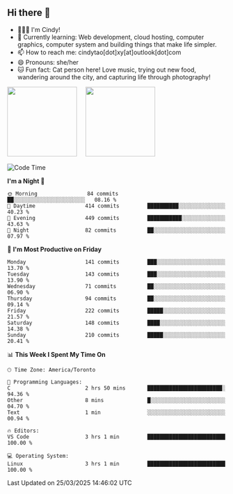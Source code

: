 ## Hi there 👋

<!--
**xinyue296/xinyue296** is a ✨ _special_ ✨ repository because its `README.md` (this file) appears on your GitHub profile.

Here are some ideas to get you started:

- 🔭 I’m currently working on ...
- 🌱 I’m currently learning ...
- 👯 I’m looking to collaborate on ...
- 🤔 I’m looking for help with ...
- 💬 Ask me about ...
- 📫 How to reach me: ...
- 😄 Pronouns: ...
- ⚡ Fun fact: ...
-->
- 👩🏻‍💻 I'm Cindy!
- 🌱 Currently learning: Web development, cloud hosting, computer graphics, computer system and building things that make life simpler.
- 📫 How to reach me: cindytao[dot]xy[at]outlook[dot]com
- 😄 Pronouns: she/her
- 🐱 Fun fact: Cat person here! Love music, trying out new food, wandering around the city, and capturing life through photography!

<!--Github Status: start-->
<div align="left">
  <img height="160em" src="https://github-readme-stats-topaz-two-25.vercel.app/api?username=xinyue296&theme=react&show_icons=true&count_private=true&include_orgs=true&hide=contribs,issues" />
    &nbsp;&nbsp;&nbsp;
  <img height="160em" src="https://github-readme-stats-cindy-taos-projects.vercel.app/api/top-langs/?username=xinyue296&theme=react&count_private=true&include_orgs=true&layout=compact" />
</div>
<!-- Github Status: end-->

<!--START_SECTION:waka-->
![Code Time](http://img.shields.io/badge/Code%20Time-282%20hrs%2036%20mins-blue)

**I'm a Night 🦉** 

```text
🌞 Morning                84 commits          ██░░░░░░░░░░░░░░░░░░░░░░░   08.16 % 
🌆 Daytime                414 commits         ██████████░░░░░░░░░░░░░░░   40.23 % 
🌃 Evening                449 commits         ███████████░░░░░░░░░░░░░░   43.63 % 
🌙 Night                  82 commits          ██░░░░░░░░░░░░░░░░░░░░░░░   07.97 % 
```
📅 **I'm Most Productive on Friday** 

```text
Monday                   141 commits         ███░░░░░░░░░░░░░░░░░░░░░░   13.70 % 
Tuesday                  143 commits         ███░░░░░░░░░░░░░░░░░░░░░░   13.90 % 
Wednesday                71 commits          ██░░░░░░░░░░░░░░░░░░░░░░░   06.90 % 
Thursday                 94 commits          ██░░░░░░░░░░░░░░░░░░░░░░░   09.14 % 
Friday                   222 commits         █████░░░░░░░░░░░░░░░░░░░░   21.57 % 
Saturday                 148 commits         ████░░░░░░░░░░░░░░░░░░░░░   14.38 % 
Sunday                   210 commits         █████░░░░░░░░░░░░░░░░░░░░   20.41 % 
```


📊 **This Week I Spent My Time On** 

```text
🕑︎ Time Zone: America/Toronto

💬 Programming Languages: 
C                        2 hrs 50 mins       ████████████████████████░   94.36 % 
Other                    8 mins              █░░░░░░░░░░░░░░░░░░░░░░░░   04.70 % 
Text                     1 min               ░░░░░░░░░░░░░░░░░░░░░░░░░   00.94 % 

🔥 Editors: 
VS Code                  3 hrs 1 min         █████████████████████████   100.00 % 

💻 Operating System: 
Linux                    3 hrs 1 min         █████████████████████████   100.00 % 
```


 Last Updated on 25/03/2025 14:46:02 UTC
<!--END_SECTION:waka-->
